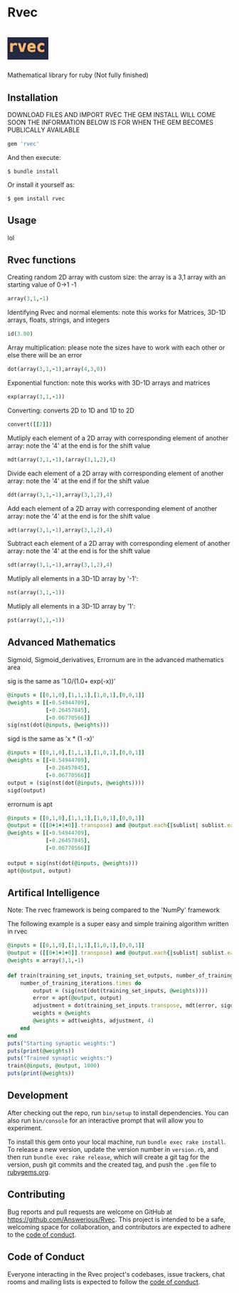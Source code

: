 # Rvec

# <img alt="rvec" src="rvec.PNG" height="50">

Mathematical library for ruby (Not fully finished)

## Installation

DOWNLOAD FILES AND IMPORT RVEC
THE GEM INSTALL WILL COME SOON
THE INFORMATION BELOW IS FOR WHEN
THE GEM BECOMES PUBLICALLY AVAILABLE

```ruby
gem 'rvec'
```

And then execute:

    $ bundle install

Or install it yourself as:

    $ gem install rvec

## Usage
lol
## Rvec functions
Creating random 2D array with custom size:
the array is a 3,1 array with an starting value of 0->1 -1
```ruby
array(3,1,-1)
```
Identifying Rvec and normal elements:
note this works for Matrices, 3D-1D arrays, floats,
strings, and integers
```ruby
id(3.00)
```
Array multiplication:
please note the sizes have to work with each other
or else there will be an error
```ruby
dot(array(3,1,-1),array(4,3,0))
```
Exponential function:
note this works with 3D-1D arrays and matrices
```ruby
exp(array(3,1,-1))
```
Converting:
converts 2D to 1D and 1D to 2D
```ruby
convert([[2]])
```
Mutliply each element of a 2D array with corresponding element of another array:
note the '4' at the end is for the shift value
```ruby
mdt(array(3,1,-1),(array(3,1,2),4)
```
Divide each element of a 2D array with corresponding element of another array:
note the '4' at the end if for the shift value
```ruby
ddt(array(3,1,-1),array(3,1,2),4)
```
Add each element of a 2D array with corresponding element of another array:
note the '4' at the end is for the shift value
```ruby
adt(array(3,1,-1),array(3,1,2),4)
```
Subtract each element of a 2D array with corresponding element of another array:
note the '4' at the end is for the shift value
```ruby
sdt(array(3,1,-1),array(3,1,2),4)
```
Mutliply all elements in a 3D-1D array by '-1':
```ruby
nst(array(3,1,-1))
```
Mutliply all elements in a 3D-1D array by '1':
```ruby
pst(array(3,1,-1))
```
## Advanced Mathematics
Sigmoid, Sigmoid_derivatives, Errornum are in the advanced mathematics area

sig is the same as '1.0/(1.0+ exp(-x))'
```ruby
@inputs = [[0,1,0],[1,1,1],[1,0,1],[0,0,1]]
@weights = [[-0.54944709],
            [-0.26457845],
            [-0.06770566]]
sig(nst(dot(@inputs, @weights)))
```
sigd is the same as 'x * (1 -x)'
```ruby
@inputs = [[0,1,0],[1,1,1],[1,0,1],[0,0,1]]
@weights = [[-0.54944709],
            [-0.26457845],
            [-0.06770566]]
output = (sig(nst(dot(@inputs, @weights))))
sigd(output)
```
errornum is apt
```ruby
@inputs = [[0,1,0],[1,1,1],[1,0,1],[0,0,1]]
@output = ([[0+1+1+0]].transpose) and @output.each{|sublist| sublist.each{|item| @output = item} }
@weights = [[-0.54944709],
            [-0.26457845],
            [-0.06770566]]
                        
output = sig(nst(dot(@inputs, @weights)))
apt(@output, output)
```

## Artifical Intelligence
Note: The rvec framework is being compared to the 'NumPy' framework

The following example is a super easy and simple training algorithm written in rvec
```ruby
@inputs = [[0,1,0],[1,1,1],[1,0,1],[0,0,1]]
@output = ([[0+1+1+0]].transpose) and @output.each{|sublist| sublist.each{|item| @output = item} }
@weights = array(3,1,-1)

def train(training_set_inputs, training_set_outputs, number_of_training_iterations)
    number_of_training_iterations.times do
        output = (sig(nst(dot(training_set_inputs, @weights))))
        error = apt(@output, output)
        adjustment = dot(training_set_inputs.transpose, mdt(error, sigd(output), 4))
        weights = @weights
        @weights = adt(weights, adjustment, 4)
    end
end
puts("Starting synaptic weights:")
puts(print(@weights))
puts("Trained synaptic weights:")
train(@inputs, @output, 1000)
puts(print(@weights))
```
## Development

After checking out the repo, run `bin/setup` to install dependencies. You can also run `bin/console` for an interactive prompt that will allow you to experiment.

To install this gem onto your local machine, run `bundle exec rake install`. To release a new version, update the version number in `version.rb`, and then run `bundle exec rake release`, which will create a git tag for the version, push git commits and the created tag, and push the `.gem` file to [rubygems.org](https://rubygems.org).

## Contributing

Bug reports and pull requests are welcome on GitHub at https://github.com/Answerious/Rvec. This project is intended to be a safe, welcoming space for collaboration, and contributors are expected to adhere to the [code of conduct](https://github.com/Answerious/Rvec/blob/master/CODE_OF_CONDUCT.md).

## Code of Conduct

Everyone interacting in the Rvec project's codebases, issue trackers, chat rooms and mailing lists is expected to follow the [code of conduct](https://github.com/Answerious/Rvec/blob/master/CODE_OF_CONDUCT.md).
